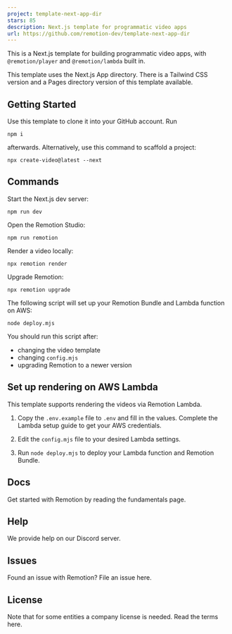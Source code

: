 ```yaml
---
project: template-next-app-dir
stars: 85
description: Next.js template for programmatic video apps
url: https://github.com/remotion-dev/template-next-app-dir
---
```


  
  

This is a Next.js template for building programmatic video apps, with `@remotion/player` and `@remotion/lambda` built in.

This template uses the Next.js App directory. There is a Tailwind CSS version and a Pages directory version of this template available.

Getting Started
---------------

Use this template to clone it into your GitHub account. Run

```
npm i
```

afterwards. Alternatively, use this command to scaffold a project:

```
npx create-video@latest --next
```

Commands
--------

Start the Next.js dev server:

```
npm run dev
```

Open the Remotion Studio:

```
npm run remotion
```

Render a video locally:

```
npx remotion render
```

Upgrade Remotion:

```
npx remotion upgrade
```

The following script will set up your Remotion Bundle and Lambda function on AWS:

```
node deploy.mjs
```

You should run this script after:

-   changing the video template
-   changing `config.mjs`
-   upgrading Remotion to a newer version

Set up rendering on AWS Lambda
------------------------------

This template supports rendering the videos via Remotion Lambda.

1.  Copy the `.env.example` file to `.env` and fill in the values. Complete the Lambda setup guide to get your AWS credentials.
    
2.  Edit the `config.mjs` file to your desired Lambda settings.
    
3.  Run `node deploy.mjs` to deploy your Lambda function and Remotion Bundle.
    

Docs
----

Get started with Remotion by reading the fundamentals page.

Help
----

We provide help on our Discord server.

Issues
------

Found an issue with Remotion? File an issue here.

License
-------

Note that for some entities a company license is needed. Read the terms here.
